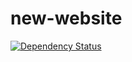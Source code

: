 new-website
===========

[![Dependency Status](https://david-dm.org/cdnjs/new-website.svg?theme=shields.io)](https://david-dm.org/cdnjs/new-website)
